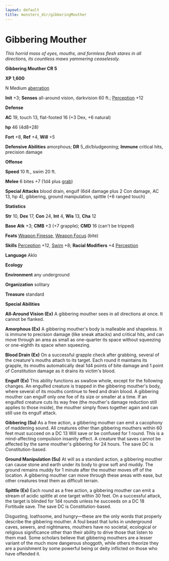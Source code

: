 ```yaml
---
layout: default
title: monsters_dir/gibberingMouther
---
```

# Gibbering Mouther

_This horrid mass of eyes, mouths, and formless flesh stares in all directions, its countless maws yammering ceaselessly._

**Gibbering Mouther CR 5**

**XP 1,600**

N Medium [aberration](creatureTypes#_aberration)

**Init** +3; **Senses** all-around vision, darkvision 60 ft.; [Perception](../skills_dir/perception#_perception) +12

**Defense**

**AC** 19, touch 13, flat-footed 16 (+3 Dex, +6 natural)

**hp** 46 (4d8+28)

**Fort** +8, **Ref** +4, **Will** +5

**Defensive Abilities** amorphous; **DR** 5_dir/bludgeoning; **Immune** critical hits, precision damage

**Offense**

**Speed** 10 ft., swim 20 ft.

**Melee** 6 bites +7 (1d4 plus [grab](universalMonsterRules#_grab))

**Special Attacks** blood drain, engulf (6d4 damage plus 2 Con damage, AC 13, hp 4), gibbering, ground manipulation, spittle (+6 ranged touch)

**Statistics**

**Str** 10, **Dex** 17, **Con** 24, **Int** 4, **Wis** 13, **Cha** 12

**Base**  **Atk** +3; **CMB** +3 (+7 grapple); **CMD** 16 (can't be tripped)

**Feats** [Weapon Finesse](../feats#_weapon-finesse), [Weapon Focus](../feats#_weapon-focus) (bite)

**Skills** [Perception](../skills_dir/perception#_perception) +12, [Swim](../skills_dir/swim#_swim) +8; **Racial Modifiers** +4 [Perception](../skills_dir/perception#_perception)

**Language** Aklo

**Ecology**

**Environment** any underground

**Organization** solitary

**Treasure** standard

**Special Abilities**

**All-Around Vision (Ex)** A gibbering mouther sees in all directions at once. It cannot be flanked.

**Amorphous (Ex)** A gibbering mouther's body is malleable and shapeless. It is immune to precision damage (like sneak attacks) and critical hits, and can move through an area as small as one-quarter its space without squeezing or one-eighth its space when squeezing.

**Blood Drain (Ex)** On a successful grapple check after grabbing, several of the creature's mouths attach to its target. Each round it maintains its grapple, its mouths automatically deal 1d4 points of bite damage and 1 point of Constitution damage as it drains its victim's blood.

**Engulf (Ex)** This ability functions as swallow whole, except for the following changes. An engulfed creature is trapped in the gibbering mouther's body, where several of its mouths continue to feed and drain blood. A gibbering mouther can engulf only one foe of its size or smaller at a time. If an engulfed creature cuts its way free (the mouther's damage reduction still applies to those inside), the mouther simply flows together again and can still use its engulf attack.

**Gibbering (Su)** As a free action, a gibbering mouther can emit a cacophony of maddening sound. All creatures other than gibbering mouthers within 60 feet must succeed on a DC 13 Will save or be confused for 1 round. This is a mind-affecting compulsion insanity effect. A creature that saves cannot be affected by the same mouther's gibbering for 24 hours. The save DC is Constitution-based.

**Ground Manipulation (Su)** At will as a standard action, a gibbering mouther can cause stone and earth under its body to grow soft and muddy. The ground remains muddy for 1 minute after the mouther moves off of the location. A gibbering mouther can move through these areas with ease, but other creatures treat them as difficult terrain.

**Spittle (Ex)** Each round as a free action, a gibbering mouther can emit a stream of acidic spittle at one target within 30 feet. On a successful attack, the target is blinded for 1d4 rounds unless he succeeds on a DC 18 Fortitude save. The save DC is Constitution-based.

Disgusting, loathsome, and hungry—these are the only words that properly describe the gibbering mouther. A foul beast that lurks in underground caves, sewers, and nightmares, mouthers have no societal, ecological or religious significance other than their ability to drive those that listen to them mad. Some scholars believe that gibbering mouthers are a lesser variant of the much more dangerous shoggoth, while others theorize they are a punishment by some powerful being or deity inflicted on those who have offended it.

